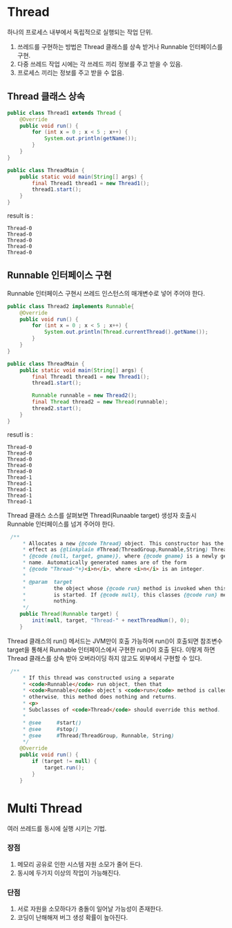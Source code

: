 # Thread
하나의 프로세스 내부에서 독립적으로 실행되는 작업 단위.

1. 쓰레드를 구현하는 방법은 Thread 클래스를 상속 받거나 Runnable 인터페이스를 구현.
2. 다중 쓰레드 작업 시에는 각 쓰레드 끼리 정보를 주고 받을 수 있음.
3. 프로세스 끼리는 정보를 주고 받을 수 없음.

## Thread 클래스 상속
```java
public class Thread1 extends Thread {
    @Override
    public void run() {
        for (int x = 0 ; x < 5 ; x++) {
            System.out.println(getName());
        }
    }
}

public class ThreadMain {
    public static void main(String[] args) {
        final Thread1 thread1 = new Thread1();
        thread1.start();
    }
}
```
result is :
```
Thread-0
Thread-0
Thread-0
Thread-0
Thread-0
```

## Runnable 인터페이스 구현
Runnable 인터페이스 구현시 쓰레드 인스턴스의 매개변수로 넣어 주어야 한다.
```java
public class Thread2 implements Runnable{
    @Override
    public void run() {
        for (int x = 0 ; x < 5 ; x++) {
            System.out.println(Thread.currentThread().getName());
        }
    }
}

public class ThreadMain {
    public static void main(String[] args) {
        final Thread1 thread1 = new Thread1();
        thread1.start();

        Runnable runnable = new Thread2();
        final Thread thread2 = new Thread(runnable);
        thread2.start();
    }
}
```
resutl is :
```
Thread-0
Thread-0
Thread-0
Thread-0
Thread-0
Thread-1
Thread-1
Thread-1
Thread-1
Thread-1
```

Thread 클래스 소스를 살펴보면 Thread(Runaable target) 생성자 호출시 Runnable 인터페이스를 넘겨 주어야 한다.
```java
 /**
     * Allocates a new {@code Thread} object. This constructor has the same
     * effect as {@linkplain #Thread(ThreadGroup,Runnable,String) Thread}
     * {@code (null, target, gname)}, where {@code gname} is a newly generated
     * name. Automatically generated names are of the form
     * {@code "Thread-"+}<i>n</i>, where <i>n</i> is an integer.
     *
     * @param  target
     *         the object whose {@code run} method is invoked when this thread
     *         is started. If {@code null}, this classes {@code run} method does
     *         nothing.
     */
    public Thread(Runnable target) {
        init(null, target, "Thread-" + nextThreadNum(), 0);
    }
```

Thread 클래스의 run() 메서드는 JVM만이 호출 가능하며 run()이 호출되면 참조변수 target을 통해서 Runnable 인터페이스에서 구현한 run()이 호출 된다. 이렇게 하면 Thread 클래스를 상속 받아 오버라이딩 하지 않고도 외부에서 구현할 수 있다.
```java
 /**
     * If this thread was constructed using a separate
     * <code>Runnable</code> run object, then that
     * <code>Runnable</code> object's <code>run</code> method is called;
     * otherwise, this method does nothing and returns.
     * <p>
     * Subclasses of <code>Thread</code> should override this method.
     *
     * @see     #start()
     * @see     #stop()
     * @see     #Thread(ThreadGroup, Runnable, String)
     */
    @Override
    public void run() {
        if (target != null) {
            target.run();
        }
    }
```

# Multi Thread
여러 쓰레드를 동시에 실행 시키는 기법.

### 장점
1. 메모리 공유로 인한 시스템 자원 소모가 줄어 든다.
2. 동시에 두가지 이상의 작업이 가능해진다.

### 단점
1. 서로 자원을 소모하다가 충돌이 일어날 가능성이 존재한다.
2. 코딩이 난해해져 버그 생성 확률이 높아진다.

